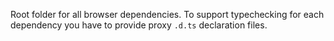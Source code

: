 Root folder for all browser dependencies.
To support typechecking for each dependency you have to provide proxy `.d.ts` declaration files. 